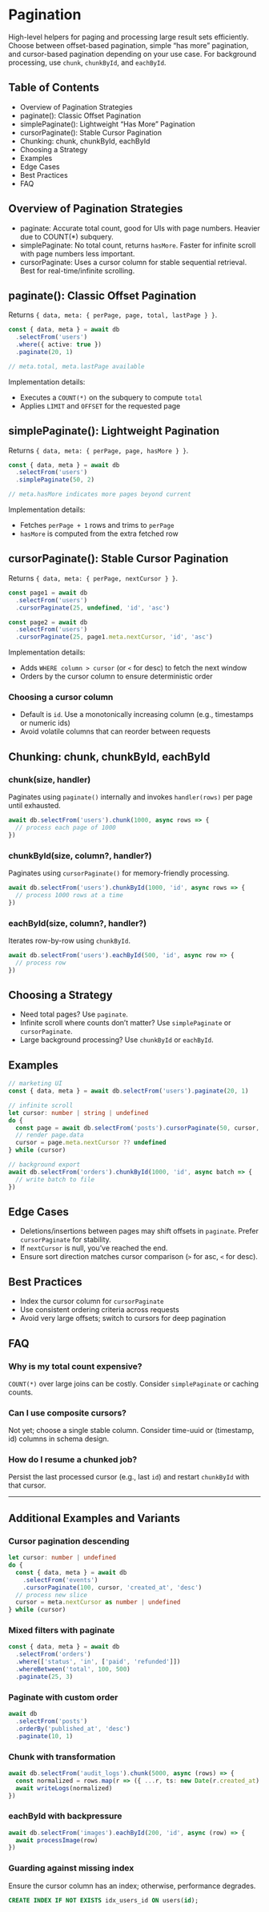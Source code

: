 # Pagination

High-level helpers for paging and processing large result sets efficiently. Choose between offset-based pagination, simple “has more” pagination, and cursor-based pagination depending on your use case. For background processing, use `chunk`, `chunkById`, and `eachById`.

## Table of Contents

- Overview of Pagination Strategies
- paginate(): Classic Offset Pagination
- simplePaginate(): Lightweight “Has More” Pagination
- cursorPaginate(): Stable Cursor Pagination
- Chunking: chunk, chunkById, eachById
- Choosing a Strategy
- Examples
- Edge Cases
- Best Practices
- FAQ

## Overview of Pagination Strategies

- paginate: Accurate total count, good for UIs with page numbers. Heavier due to COUNT(*) subquery.
- simplePaginate: No total count, returns `hasMore`. Faster for infinite scroll with page numbers less important.
- cursorPaginate: Uses a cursor column for stable sequential retrieval. Best for real-time/infinite scrolling.

## paginate(): Classic Offset Pagination

Returns `{ data, meta: { perPage, page, total, lastPage } }`.

```ts
const { data, meta } = await db
  .selectFrom('users')
  .where({ active: true })
  .paginate(20, 1)

// meta.total, meta.lastPage available
```

Implementation details:

- Executes a `COUNT(*)` on the subquery to compute `total`
- Applies `LIMIT` and `OFFSET` for the requested page

## simplePaginate(): Lightweight Pagination

Returns `{ data, meta: { perPage, page, hasMore } }`.

```ts
const { data, meta } = await db
  .selectFrom('users')
  .simplePaginate(50, 2)

// meta.hasMore indicates more pages beyond current
```

Implementation details:

- Fetches `perPage + 1` rows and trims to `perPage`
- `hasMore` is computed from the extra fetched row

## cursorPaginate(): Stable Cursor Pagination

Returns `{ data, meta: { perPage, nextCursor } }`.

```ts
const page1 = await db
  .selectFrom('users')
  .cursorPaginate(25, undefined, 'id', 'asc')

const page2 = await db
  .selectFrom('users')
  .cursorPaginate(25, page1.meta.nextCursor, 'id', 'asc')
```

Implementation details:

- Adds `WHERE column > cursor` (or `<` for desc) to fetch the next window
- Orders by the cursor column to ensure deterministic order

### Choosing a cursor column

- Default is `id`. Use a monotonically increasing column (e.g., timestamps or numeric ids)
- Avoid volatile columns that can reorder between requests

## Chunking: chunk, chunkById, eachById

### chunk(size, handler)

Paginates using `paginate()` internally and invokes `handler(rows)` per page until exhausted.

```ts
await db.selectFrom('users').chunk(1000, async rows => {
  // process each page of 1000
})
```

### chunkById(size, column?, handler?)

Paginates using `cursorPaginate()` for memory-friendly processing.

```ts
await db.selectFrom('users').chunkById(1000, 'id', async rows => {
  // process 1000 rows at a time
})
```

### eachById(size, column?, handler?)

Iterates row-by-row using `chunkById`.

```ts
await db.selectFrom('users').eachById(500, 'id', async row => {
  // process row
})
```

## Choosing a Strategy

- Need total pages? Use `paginate`.
- Infinite scroll where counts don’t matter? Use `simplePaginate` or `cursorPaginate`.
- Large background processing? Use `chunkById` or `eachById`.

## Examples

```ts
// marketing UI
const { data, meta } = await db.selectFrom('users').paginate(20, 1)

// infinite scroll
let cursor: number | string | undefined
do {
  const page = await db.selectFrom('posts').cursorPaginate(50, cursor, 'id', 'asc')
  // render page.data
  cursor = page.meta.nextCursor ?? undefined
} while (cursor)

// background export
await db.selectFrom('orders').chunkById(1000, 'id', async batch => {
  // write batch to file
})
```

## Edge Cases

- Deletions/insertions between pages may shift offsets in `paginate`. Prefer `cursorPaginate` for stability.
- If `nextCursor` is null, you’ve reached the end.
- Ensure sort direction matches cursor comparison (`>` for asc, `<` for desc).

## Best Practices

- Index the cursor column for `cursorPaginate`
- Use consistent ordering criteria across requests
- Avoid very large offsets; switch to cursors for deep pagination

## FAQ

### Why is my total count expensive?

`COUNT(*)` over large joins can be costly. Consider `simplePaginate` or caching counts.

### Can I use composite cursors?

Not yet; choose a single stable column. Consider time-uuid or (timestamp, id) columns in schema design.

### How do I resume a chunked job?

Persist the last processed cursor (e.g., last `id`) and restart `chunkById` with that cursor.

---

## Additional Examples and Variants

### Cursor pagination descending

```ts
let cursor: number | undefined
do {
  const { data, meta } = await db
    .selectFrom('events')
    .cursorPaginate(100, cursor, 'created_at', 'desc')
  // process new slice
  cursor = meta.nextCursor as number | undefined
} while (cursor)
```

### Mixed filters with paginate

```ts
const { data, meta } = await db
  .selectFrom('orders')
  .where(['status', 'in', ['paid', 'refunded']])
  .whereBetween('total', 100, 500)
  .paginate(25, 3)
```

### Paginate with custom order

```ts
await db
  .selectFrom('posts')
  .orderBy('published_at', 'desc')
  .paginate(10, 1)
```

### Chunk with transformation

```ts
await db.selectFrom('audit_logs').chunk(5000, async (rows) => {
  const normalized = rows.map(r => ({ ...r, ts: new Date(r.created_at) }))
  await writeLogs(normalized)
})
```

### eachById with backpressure

```ts
await db.selectFrom('images').eachById(200, 'id', async (row) => {
  await processImage(row)
})
```

### Guarding against missing index

Ensure the cursor column has an index; otherwise, performance degrades.

```sql
CREATE INDEX IF NOT EXISTS idx_users_id ON users(id);
```
